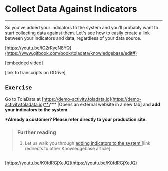 # Collect Data Against Indicators

---

So you've added your indicators to the system and you'll probably want to start collecting data against them. Let's see how to easily create a link between your indicators and data, regardless of your data source.

[https://youtu.be/lG2rRyeN8YQ](https://www.gitbook.com/book/toladata/knowledgebase/edit#)

\[embedded video\]

\[link to transcripts on GDrive\]

## `Exercise`

Go to TolaData at [https://demo-activity.toladata.io](https://demo-activity.toladata.io)**\*** \[Opens an external website in a new tab\] and **add your indicators to the system**.

**\*Already a customer? Please refer directly to your production site.**

> ### Further reading
>
> 1. Let us walk you through [adding indicators to the system ](https://help.toladata.com/8-indicators/adding-indicators.html)\[link redirects to other Knowledgebase article\].

## 

[https://youtu.be/K0fdRGjXeJQ](https://youtu.be/K0fdRGjXeJQ)

